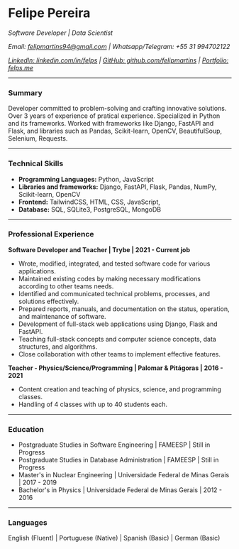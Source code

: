 # Felipe Pereira

*Software Developer | Data Scientist*

*Email: felipmartins94@gmail.com | Whatsapp/Telegram: +55 31 994702122*

*[LinkedIn: linkedin.com/in/felps](https://www.linkedin.com/in/felps) | [GitHub: github.com/felipmartins](https://github.com/felipmartins) | [Portfolio: felps.me](https://felps.me)*

---

### Summary
Developer committed to problem-solving and crafting innovative solutions. Over 3 years of experience of pratical experience. Specialized in Python and its frameworks. Worked with frameworks like Django, FastAPI and Flask, and libraries such as Pandas, Scikit-learn, OpenCV, BeautifulSoup, Selenium, Requests.

---

### Technical Skills

- **Programming Languages:** Python, JavaScript
- **Libraries and frameworks:** Django, FastAPI, Flask, Pandas, NumPy, Scikit-learn, OpenCV
- **Frontend:** TailwindCSS, HTML, CSS, JavaScript, 
- **Database:** SQL, SQLite3, PostgreSQL, MongoDB

---

### Professional Experience

**Software Developer and Teacher | Trybe | 2021 - Current job**
- Wrote, modified, integrated, and tested software code for various applications.
- Maintained existing codes by making necessary modifications according to other teams needs.
- Identified and communicated technical problems, processes, and solutions effectively.
- Prepared reports, manuals, and documentation on the status, operation, and maintenance of software.
- Development of full-stack web applications using Django, Flask and FastAPI.
- Teaching full-stack concepts and computer science concepts, data structures, and algorithms.
- Close collaboration with other teams to implement effective features.

**Teacher - Physics/Science/Programming | Palomar & Pitágoras | 2016 - 2021**
- Content creation and teaching of physics, science, and programming classes.
- Handling of 4 classes with up to 40 students each.
---

### Education
- Postgraduate Studies in Software Engineering | FAMEESP | Still in Progress
- Postgraduate Studies in Database Administration | FAMEESP | Still in Progress
- Master's in Nuclear Engineering | Universidade Federal de Minas Gerais | 2017 - 2019
- Bachelor's in Physics | Universidade Federal de Minas Gerais | 2012 - 2016

---

### Languages
English (Fluent) | Portuguese (Native) | Spanish (Basic) | German (Basic)

